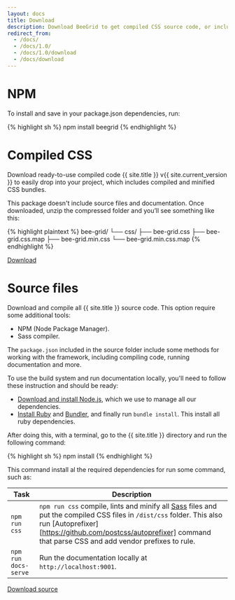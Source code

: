 ```yaml
---
layout: docs
title: Download
description: Download BeeGrid to get compiled CSS source code, or include it via npm or include its classes via CDN.
redirect_from:
  - /docs/
  - /docs/1.0/
  - /docs/1.0/download
  - /docs/download
---
```


# NPM

To install and save in your package.json dependencies, run:

{% highlight sh %}
 npm install beegrid
{% endhighlight %}

# Compiled CSS

Download ready-to-use compiled code {{ site.title }} v{{ site.current_version }} to easily drop into your project, which includes compiled and minified CSS bundles.

This package doesn't include source files and documentation. Once downloaded, unzip the compressed folder and you’ll see something like this:

{% highlight plaintext %}
bee-grid/
└── css/
    ├── bee-grid.css
    ├── bee-grid.css.map
    ├── bee-grid.min.css
    └── bee-grid.min.css.map
{% endhighlight %}

<a href="" class="button button-teal mb-2">Download</a>

# Source files

Download and compile all {{ site.title }} source code. This option require some additional tools:

- NPM (Node Package Manager).
- Sass compiler.

The `package.json` included in the source folder include some methods for working with the framework, including compiling code, running documentation and more.

To use the build system and run documentation locally, you'll need to follow these instruction and should be ready:

- [Download and install Node.js](https://nodejs.org/download/), which we use to manage all our dependencies.
- [Install Ruby](https://www.ruby-lang.org/en/documentation/installation/) and [Bundler](https://bundler.io/), and finally run `bundle install`. This install all ruby dependencies.

After doing this, with a terminal, go to the {{ site.title }} directory and run the following command:

{% highlight sh %}
 npm install
{% endhighlight %}

This command install al the required dependencies for run some command, such as:

| Task | Description |
| ----- | --- |
| `npm run css` | `npm run css` compile, lints and minify all [Sass](https://sass-lang.com/) files and put the compiled CSS files in `/dist/css` folder. This also run [Autoprefixer][https://github.com/postcss/autoprefixer] command that parse CSS and add vendor prefixes to rule. |
| `npm run docs-serve` | Run the documentation locally at `http://localhost:9001`. |

<a href="{{ site.download.source }}" class="button button-teal">Download source</a>
